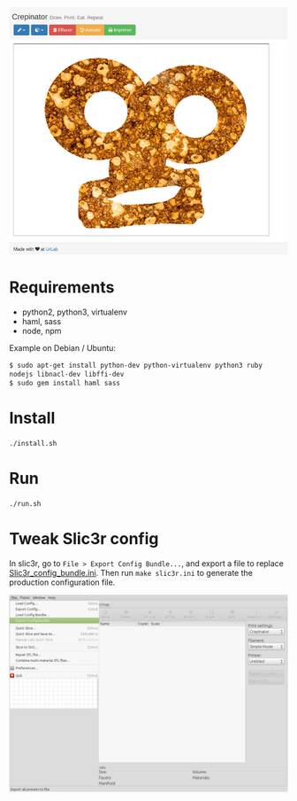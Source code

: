 ![Screenshot](screenshots/crepinator.png)

# Requirements

* python2, python3, virtualenv
* haml, sass
* node, npm

Example on Debian / Ubuntu:

    $ sudo apt-get install python-dev python-virtualenv python3 ruby nodejs libnacl-dev libffi-dev
    $ sudo gem install haml sass

# Install

`./install.sh`

# Run

`./run.sh`

# Tweak Slic3r config

In slic3r, go to `File > Export Config Bundle...`, and export a file to replace
[Slic3r_config_bundle.ini](Slic3r_config_bundle.ini). Then run `make slic3r.ini`
to generate the production configuration file.

![Slic3r export](screenshots/slic3r_export.png)
